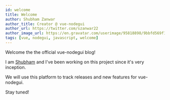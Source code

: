 ```yaml
---
id: welcome
title: Welcome
author: Shubham Zanwar
author_title: Creator @ vue-nodegui
author_url: https://twitter.com/szanwar22
author_image_url: https://en.gravatar.com/userimage/95818898/9bbfd569f165c6f47ead0eb3ae772cf9.jpg?size=300
tags: [vue, nodegui, javascript, welcome]
---
```


Welcome the the official vue-nodegui blog!

I am [Shubham](https://twitter.com/szanwar22) and I've been working on this project since it's very inception.

We will use this platform to track releases and new features for vue-nodegui.

Stay tuned!
